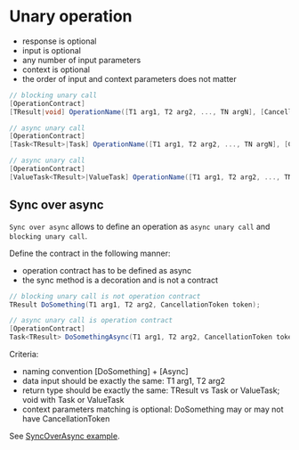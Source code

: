 # Unary operation

- response is optional
- input is optional
- any number of input parameters
- context is optional
- the order of input and context parameters does not matter

``` c#
// blocking unary call
[OperationContract]
[TResult|void] OperationName([T1 arg1, T2 arg2, ..., TN argN], [CancellationToken|CallContext context]);

// async unary call
[OperationContract]
[Task<TResult>|Task] OperationName([T1 arg1, T2 arg2, ..., TN argN], [CancellationToken|CallContext context]);

// async unary call
[OperationContract]
[ValueTask<TResult>|ValueTask] OperationName([T1 arg1, T2 arg2, ..., TN argN], [CancellationToken|CallContext context]);
```

## Sync over async

`Sync over async` allows to define an operation as `async unary call` and `blocking unary call`.

Define the contract in the following manner:
- operation contract has to be defined as async
- the sync method is a decoration and is not a contract

``` c#
// blocking unary call is not operation contract
TResult DoSomething(T1 arg1, T2 arg2, CancellationToken token);

// async unary call is operation contract
[OperationContract]
Task<TResult> DoSomethingAsync(T1 arg1, T2 arg2, CancellationToken token);
```

Criteria:
- naming convention [DoSomething] + [Async]
- data input should be exactly the same: T1 arg1, T2 arg2
- return type should be exactly the same: TResult vs Task<TResult> or ValueTask<TResult>; void with Task or ValueTask
- context parameters matching is optional: DoSomething may or may not have CancellationToken

See [SyncOverAsync example](../Examples/SyncOverAsync).

